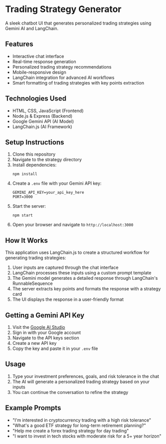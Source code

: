 # Trading Strategy Generator

A sleek chatbot UI that generates personalized trading strategies using Gemini AI and LangChain.

## Features

- Interactive chat interface
- Real-time response generation
- Personalized trading strategy recommendations
- Mobile-responsive design
- LangChain integration for advanced AI workflows
- Smart formatting of trading strategies with key points extraction

## Technologies Used

- HTML, CSS, JavaScript (Frontend)
- Node.js & Express (Backend)
- Google Gemini API (AI Model)
- LangChain.js (AI Framework)

## Setup Instructions

1. Clone this repository
2. Navigate to the strategy directory
3. Install dependencies:
   ```
   npm install
   ```
4. Create a `.env` file with your Gemini API key:
   ```
   GEMINI_API_KEY=your_api_key_here
   PORT=3000
   ```
5. Start the server:
   ```
   npm start
   ```
6. Open your browser and navigate to `http://localhost:3000`

## How It Works

This application uses LangChain.js to create a structured workflow for generating trading strategies:

1. User inputs are captured through the chat interface
2. LangChain processes these inputs using a custom prompt template
3. The Gemini model generates a detailed response through LangChain's RunnableSequence
4. The server extracts key points and formats the response with a strategy card
5. The UI displays the response in a user-friendly format

## Getting a Gemini API Key

1. Visit the [Google AI Studio](https://ai.google.dev/)
2. Sign in with your Google account
3. Navigate to the API keys section
4. Create a new API key
5. Copy the key and paste it in your `.env` file

## Usage

1. Type your investment preferences, goals, and risk tolerance in the chat
2. The AI will generate a personalized trading strategy based on your inputs
3. You can continue the conversation to refine the strategy

## Example Prompts

- "I'm interested in cryptocurrency trading with a high risk tolerance"
- "What's a good ETF strategy for long-term retirement planning?"
- "Help me create a forex trading strategy for day trading"
- "I want to invest in tech stocks with moderate risk for a 5+ year horizon"
